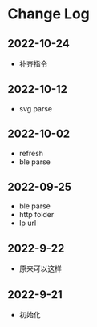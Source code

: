# Change Log

## 2022-10-24

+ 补齐指令

## 2022-10-12

+ svg parse

## 2022-10-02

+ refresh
+ ble parse

## 2022-09-25

+ ble parse
+ http folder
+ lp url

## 2022-9-22

- 原来可以这样

## 2022-9-21

- 初始化
